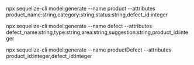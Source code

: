 
npx sequelize-cli model:generate --name product --attributes product_name:string,category:string,status:string,defect_id:integer

npx sequelize-cli model:generate --name defect --attributes defect_name:string,type:string,area:string,suggestion:string,product_id:integer

npx sequelize-cli model:generate --name productDefect --attributes product_id:integer,defect_id:integer
